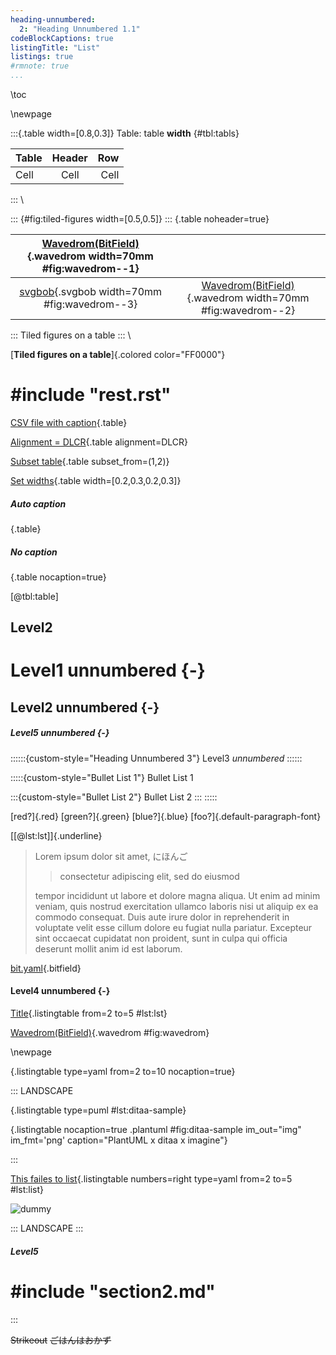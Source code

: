 ```yaml
---
heading-unnumbered:
  2: "Heading Unnumbered 1.1"
codeBlockCaptions: true
listingTitle: "List"
listings: true
#rmnote: true
...
```


\toc

\newpage

:::{.table width=[0.8,0.3]}
Table: table **width** {#tbl:tabls}

| Table | Header |  Row |
|:------|:------:|-----:|
| Cell  |  Cell  | Cell |
:::
\

::: {#fig:tiled-figures width=[0.5,0.5]}
::: {.table noheader=true}

| [Wavedrom(BitField)](data/tutorial_0.json){.wavedrom width=70mm #fig:wavedrom--1} |                                                                                   |
|:---------------------------------------------------------------------------------:|:---------------------------------------------------------------------------------:|
|          [svgbob](data/svgbob.bob){.svgbob width=70mm #fig:wavedrom--3}           | [Wavedrom(BitField)](data/tutorial_0.json){.wavedrom width=70mm #fig:wavedrom--2} |

:::
Tiled figures on a table
:::
\

[**Tiled figures on a table**]{.colored color="FF0000"}

# #include "rest.rst"

[CSV file with caption](data/table.csv){.table}

[Alignment = DLCR](data/table.csv){.table alignment=DLCR}

[Subset table](data/table.csv){.table subset_from=(1,2)}

[Set widths](data/table.csv){.table width=[0.2,0.3,0.2,0.3]}

##### Auto caption

[](data/table.csv){.table}

##### No caption

[](data/table.csv){.table nocaption=true}

[@tbl:table]

## Level2
# Level1 unnumbered {-}
## Level2 unnumbered {-}
##### Level5 unnumbered {-}

<!--# #include "section2.md"-->

::::::{custom-style="Heading Unnumbered 3"}
Level3 *unnumbered*
::::::

:::::{custom-style="Bullet List 1"}
Bullet List 1

:::{custom-style="Bullet List 2"}
Bullet List 2
:::
:::::

[red?]{.red}
[green?]{.green}
[blue?]{.blue}
[foo?]{.default-paragraph-font}

[[@lst:lst]]{.underline}

> Lorem ipsum dolor sit amet, にほんご
>
> > consectetur adipiscing elit, sed do eiusmod
>
> tempor incididunt ut labore et dolore magna aliqua. Ut enim ad minim veniam,
> quis nostrud exercitation ullamco laboris nisi ut aliquip ex ea commodo consequat.
> Duis aute irure dolor in reprehenderit in voluptate velit esse cillum
> dolore eu fugiat nulla pariatur. Excepteur sint occaecat cupidatat non proident,
> sunt in culpa qui officia deserunt mollit anim id est laborum.

[bit.yaml](data/bit.yaml){.bitfield}

#### Level4 unnumbered {-}

<!--# #include "section1.md"-->

[Title](markdown/config.yaml){.listingtable from=2 to=5 #lst:lst}

[Wavedrom(BitField)](data/tutorial_0.json){.wavedrom #fig:wavedrom}

\newpage

[](markdown/config.yaml){.listingtable type=yaml from=2 to=10 nocaption=true}

::: LANDSCAPE

[](data/ditaa.puml){.listingtable type=puml #lst:ditaa-sample}

[](data/ditaa.puml){.listingtable nocaption=true
                    .plantuml #fig:ditaa-sample im_out="img" im_fmt='png' caption="PlantUML x ditaa x imagine"}

:::

[This failes to list](markdown/config.yaml){.listingtable numbers=right type=yaml from=2 to=5 #lst:list}

![dummy](images/dummy.png)

::: LANDSCAPE :::
##### Level5
# #include "section2.md"
:::

~~Strikeout~~ ~~ごはんはおかず~~
